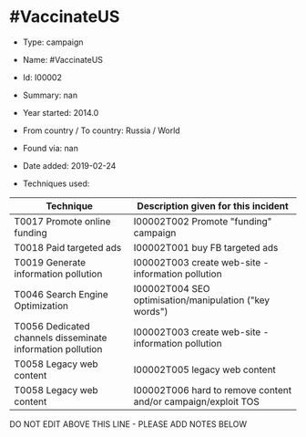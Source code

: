 # #VaccinateUS

* Type: campaign

* Name: #VaccinateUS

* Id: I00002

* Summary: nan

* Year started: 2014.0

* From country / To country: Russia / World

* Found via: nan

* Date added: 2019-02-24

* Techniques used: 

| Technique | Description given for this incident |
| --------- | ------------------------- |
| T0017 Promote online funding | I00002T002 Promote "funding" campaign |
| T0018 Paid targeted ads | I00002T001 buy FB targeted ads |
| T0019 Generate information pollution | I00002T003 create web-site - information pollution |
| T0046 Search Engine Optimization | I00002T004 SEO optimisation/manipulation ("key words") |
| T0056 Dedicated channels disseminate information pollution | I00002T003 create web-site - information pollution |
| T0058 Legacy web content | I00002T005 legacy web content |
| T0058 Legacy web content | I00002T006 hard to remove content and/or campaign/exploit TOS |


DO NOT EDIT ABOVE THIS LINE - PLEASE ADD NOTES BELOW